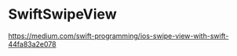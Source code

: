 SwiftSwipeView
==============
https://medium.com/swift-programming/ios-swipe-view-with-swift-44fa83a2e078
